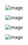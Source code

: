 ![image](https://user-images.githubusercontent.com/70198995/165827211-8ce56eaa-433d-4470-ac3b-0e2a1078361b.png)

![image](https://user-images.githubusercontent.com/70198995/165828130-0ea225df-5c8d-4084-a1dc-f270486c520c.png)

![image](https://user-images.githubusercontent.com/70198995/165829479-41ea5e17-5d12-49b2-a2db-ba7db6e63ac6.png)

![image](https://user-images.githubusercontent.com/70198995/165832428-137ffa94-dcfb-4f1a-87a0-67ad30193134.png)
